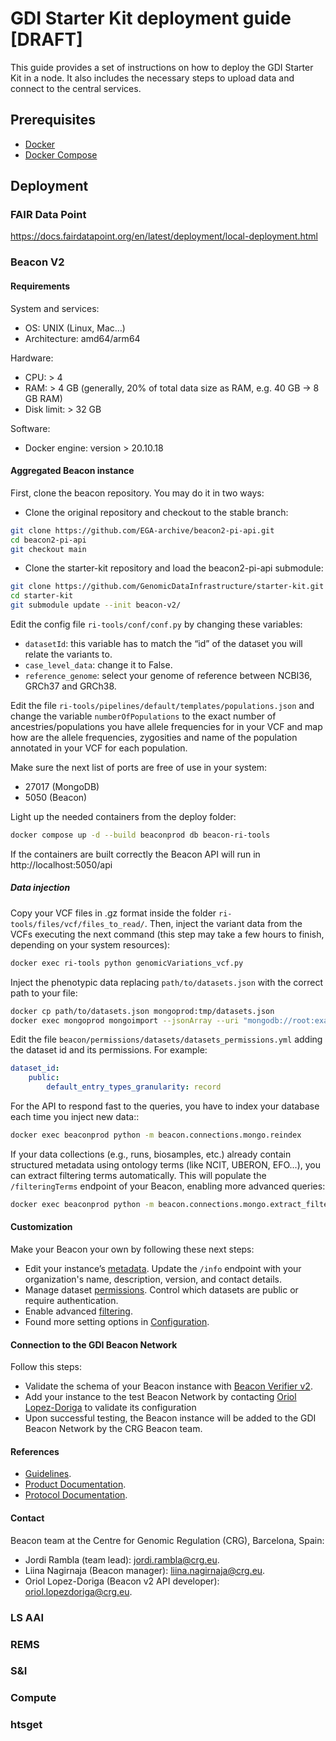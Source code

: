 # GDI Starter Kit deployment guide [DRAFT]

This guide provides a set of instructions on how to deploy the GDI Starter Kit
in a node. It also includes the necessary steps to upload data and connect to
the central services.


## Prerequisites

- [Docker](https://docs.docker.com/engine/install/)
- [Docker Compose](https://docs.docker.com/compose/install/)



## Deployment

### FAIR Data Point

https://docs.fairdatapoint.org/en/latest/deployment/local-deployment.html

### Beacon V2

#### Requirements

System and services:
- OS: UNIX (Linux, Mac…)
- Architecture: amd64/arm64

Hardware:
- CPU: > 4
- RAM: > 4 GB (generally, 20% of total data size as RAM, e.g. 40 GB -> 8 GB RAM)
- Disk limit: > 32 GB

Software:
- Docker engine: version > 20.10.18


#### Aggregated Beacon instance

First, clone the beacon repository. You may do it in two ways:

- Clone the original repository and checkout to the stable branch:
```bash
git clone https://github.com/EGA-archive/beacon2-pi-api.git
cd beacon2-pi-api
git checkout main
```

- Clone the starter-kit repository and load the beacon2-pi-api submodule:

```bash
git clone https://github.com/GenomicDataInfrastructure/starter-kit.git
cd starter-kit
git submodule update --init beacon-v2/
```

Edit the config file `ri-tools/conf/conf.py` by changing these variables:

- `datasetId`: this variable has to match the “id” of the dataset you will relate the
variants to.
- `case_level_data`: change it to False.
- `reference_genome`: select your genome of reference between NCBI36, GRCh37 and GRCh38.

Edit the file `ri-tools/pipelines/default/templates/populations.json` and change the variable
`numberOfPopulations` to the exact number of ancestries/populations you have allele frequencies for in your VCF and map
how are the allele frequencies, zygosities and name of the population annotated in your VCF for each population.

Make sure the next list of ports are free of use in your system:

- 27017 (MongoDB)
- 5050 (Beacon)

Light up the needed containers from the deploy folder:

```bash
docker compose up -d --build beaconprod db beacon-ri-tools
```

If the containers are built correctly the Beacon API will run in http://localhost:5050/api


##### Data injection

Copy your VCF files in .gz format inside the folder `ri-tools/files/vcf/files_to_read/`. Then, inject the variant data
from the VCFs executing the next command (this step may take a few hours to finish, depending on your system resources):

```bash
docker exec ri-tools python genomicVariations_vcf.py
```

Inject the phenotypic data replacing `path/to/datasets.json` with the correct path to your file:

```bash
docker cp path/to/datasets.json mongoprod:tmp/datasets.json
docker exec mongoprod mongoimport --jsonArray --uri "mongodb://root:example@127.0.0.1:27017/beacon?authSource=admin" --file /tmp/datasets.json --collection datasets
```

Edit the file `beacon/permissions/datasets/datasets_permissions.yml` adding the dataset id and its permissions. For
example:

```yaml
dataset_id:
    public:
        default_entry_types_granularity: record
```

For the API to respond fast to the queries, you have to index your database each time you inject new data::

```bash
docker exec beaconprod python -m beacon.connections.mongo.reindex
```

If your data collections (e.g., runs, biosamples, etc.) already contain structured metadata using ontology terms
(like NCIT, UBERON, EFO...), you can extract filtering terms automatically. This will populate the `/filteringTerms` endpoint of your Beacon, enabling more advanced queries:

```bash
docker exec beaconprod python -m beacon.connections.mongo.extract_filtering_terms
```


#### Customization

Make your Beacon your own by following these next steps:

- Edit your instance’s [metadata](https://beacon-documentation-demo.ega-archive.org/configuration#editing-beacon-info). Update the `/info` endpoint with your organization's name, description, version, and contact details.
- Manage dataset [permissions](https://beacon-documentation-demo.ega-archive.org/configuration#managing-dataset-permissions). Control which datasets are public or require authentication.
- Enable advanced [filtering](https://beacon-documentation-demo.ega-archive.org/filtering-terms#extract-terms).
- Found more setting options in [Configuration](https://beacon-documentation-demo.ega-archive.org/configuration).


#### Connection to the GDI Beacon Network

Follow this steps:

- Validate the schema of your Beacon instance with [Beacon Verifier v2](https://beacon-verifier-demo.ega-archive.org/).
- Add your instance to the test Beacon Network by contacting [Oriol Lopez-Doriga](#contact) to validate its configuration
- Upon successful testing, the Beacon instance will be added to the GDI Beacon Network by the CRG Beacon team.

#### References

- [Guidelines](https://docs.google.com/document/d/1nytWC6QOvaLmoJd0OBOENc52gEXagXzI).
- [Product Documentation](https://beacon-documentation-demo.ega-archive.org/).
- [Protocol Documentation](https://docs.genomebeacons.org/).

#### Contact

Beacon team at the Centre for Genomic Regulation (CRG), Barcelona, Spain:

- Jordi Rambla (team lead): jordi.rambla@crg.eu.
- Liina Nagirnaja (Beacon manager): liina.nagirnaja@crg.eu.
- Oriol Lopez-Doriga (Beacon v2 API developer): oriol.lopezdoriga@crg.eu. 

### LS AAI

### REMS

### S&I

### Compute

### htsget


